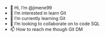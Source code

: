 - 👋 Hi, I’m @jimene99
- 👀 I’m interested in learn Git
- 🌱 I’m currently learning Git
- 💞️ I’m looking to collaborate on to code SQL
- 📫 How to reach me though Git DM

<!---
jimene99/jimene99 is a ✨ special ✨ repository because its `README.md` (this file) appears on your GitHub profile.
You can click the Preview link to take a look at your changes.
--->
